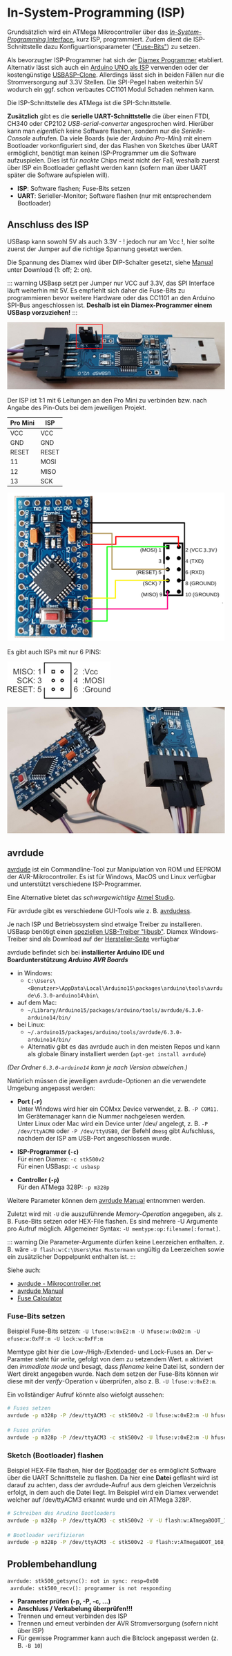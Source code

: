 # In-System-Programming (ISP)

Grundsätzlich wird ein ATMega Mikrocontroller über das [_In-System-Programming_ Interface](https://de.wikipedia.org/wiki/In-System-Programmierung), kurz ISP, programmiert. Zudem dient die ISP-Schnittstelle dazu Konfiguartionsparameter (["Fuse-Bits"](https://de.wikipedia.org/wiki/Fuse-Bit)) zu setzen.

Als bevorzugter ISP-Programmer hat sich der [Diamex Programmer](https://www.diamex.de/dxshop/USB-ISP-Programmer-fuer-Atmel-AVR-Rev2) etabliert. 
Alternativ lässt sich auch ein [Arduino UNO als ISP](https://www.arduino.cc/en/Tutorial/ArduinoISP) verwenden oder der kostengünstige 
[USBASP-Clone](https://www.ebay.de/itm/USBASP-AVR-Programmer-Adapter-Downloader-10-Pin-Kabel-ATTiny-USBISP/181667298888). Allerdings lässt sich in beiden Fällen nur die Stromversorgung auf 3.3V Stellen. Die SPI-Pegel haben weiterhin 5V wodurch ein ggf. schon verbautes CC1101 Modul Schaden nehmen kann.


Die ISP-Schnittstelle des ATMega ist die SPI-Schnittstelle.

**Zusätzlich** gibt es die **serielle UART-Schnittstelle** die über einen FTDI, CH340 oder CP2102 _USB-serial-converter_ angesprochen wird.
Hierüber kann man _eigentlich_ keine Software flashen, sondern nur die _Serielle-Console_ aufrufen. Da viele Boards (wie der _Arduino Pro-Mini_)
mit einem Bootloader vorkonfiguriert sind, der das Flashen von Sketches über UART ermöglicht, benötigt man keinen ISP-Programmer um die Software aufzuspielen. Dies ist für _nackte_ Chips meist nicht der Fall, weshalb zuerst über ISP ein Bootloader geflasht werden kann (sofern man über UART später die Software aufspielen will).

* **ISP**: Software flashen; Fuse-Bits setzen
* **UART**: Serieller-Monitor; Software flashen (nur mit entsprechendem Bootloader)


## Anschluss des ISP

USBasp kann sowohl 5V als auch 3.3V - ! jedoch nur am Vcc !, hier sollte zuerst der Jumper auf die richtige Spannung gesetzt werden.


Die Spannung des Diamex wird über DIP-Schalter gesetzt, siehe [Manual](https://www.diamex.de/dxshop/USB-ISP-Programmer-fuer-Atmel-AVR-Rev2) unter Download (1: off; 2: on).

::: warning
USBasp setzt per Jumper nur VCC auf 3.3V, das SPI Interface läuft weiterhin mit 5V.
Es empfiehlt sich daher die Fuse-Bits zu programmieren bevor weitere Hardware oder das CC1101 an den Arduino SPI-Bus angeschlossen ist. **Deshalb ist ein Diamex-Programmer einem USBasp vorzuziehen!**
::: 

![usb-asp Spannung Jumper](./images/usbavp-jumper.jpg)

Der ISP ist 1:1 mit 6 Leitungen an den Pro Mini zu verbinden bzw. nach Angabe des Pin-Outs bei dem jeweiligen Projekt.

| Pro Mini | ISP |
|----|----|
| VCC | VCC |
| GND  | GND |
| RESET | RESET |
| 11 | MOSI |
| 12 | MISO |
| 13 | SCK |

![usb-asp Verdrahtung](./images/usbasp-wiring.jpg)

Es gibt auch ISPs mit nur 6 PINS:

![isp 6-pin](./images/isp-6-pinout.png)

![usb-asp Jumperwire](./images/usb-asp-jumperwire.jpg)

## avrdude

[avrdude](http://savannah.nongnu.org/projects/avrdude/) ist ein Commandline-Tool zur Manipulation von ROM und EEPROM der AVR-Mikrocontroller. Es ist für Windows, MacOS und Linux verfügbar und unterstützt verschiedene ISP-Programmer. 

Eine Alternative bietet das _schwergewichtige_ [Atmel Studio](https://www.microchip.com/mplab/avr-support/atmel-studio-7).

Für avrdude gibt es verschiedene GUI-Tools wie z. B. [avrdudess](https://blog.zakkemble.net/avrdudess-a-gui-for-avrdude/).

Je nach ISP und Betriebssystem sind etwaige Treiber zu installieren. USBasp benötigt einen [speziellen USB-Treiber "libusb"](http://zadig.akeo.ie). Diamex Windows-Treiber sind als Download auf der [Hersteller-Seite](https://www.diamex.de/dxshop/USB-ISP-Programmer-fuer-Atmel-AVR-Rev2) verfügbar

avrdude befindet sich bei **installierter Arduino IDE und Boardunterstützung _Arduino AVR Boards_** 
- in Windows:
  - `C:\Users\<Benutzer>\AppData\Local\Arduino15\packages\arduino\tools\avrdude\6.3.0-arduino14\bin\`
- auf dem Mac:
  - `~/Library/Arduino15/packages/arduino/tools/avrdude/6.3.0-arduino14/bin/`
- bei Linux:
  - `~/.arduino15/packages/arduino/tools/avrdude/6.3.0-arduino14/bin/`
  - Alternativ gibt es das avrdude auch in den meisten Repos und kann als globale Binary installiert werden (`apt-get install avrdude`)

_(Der Ordner `6.3.0-arduino14` kann je nach Version abweichen.)_

Natürlich müssen die jeweiligen avrdude-Optionen an die verwendete Umgebung angepasst werden:

* **Port (`-P`)**  
  Unter Windows wird hier ein COMxx Device verwendet, z. B. `-P COM11`. Im Gerätemanager kann die Nummer nachgelesen werden.  
  Unter Linux oder Mac wird ein Device unter /dev/ angelegt, z. B. `-P /dev/ttyACM0` oder `-P /dev/ttyUSB0`, der Befehl `dmesg` gibt Aufschluss, nachdem der ISP am USB-Port angeschlossen wurde.
  
* **ISP-Programmer (`-c`)**  
  Für einen Diamex: `-c stk500v2`  
  Für einen USBasp: `-c usbasp`
  
* **Controller (`-p`)**  
  Für den ATMega 328P: `-p m328p`

Weitere Parameter können dem [avrdude Manual](https://www.nongnu.org/avrdude/user-manual/avrdude_4.html#Option-Descriptions) entnommen werden.

Zuletzt wird mit `-U` die auszuführende _Memory-Operation_ angegeben, als z. B. Fuse-Bits setzen oder HEX-File flashen. Es sind mehrere -U Argumente pro Aufruf möglich.
Allgemeiner Syntax: `-U memtype:op:filename[:format]`. 

::: warning
Die Parameter-Argumente dürfen keine Leerzeichen enthalten. z. B. wäre `-U flash:w:C:\Users\Max Mustermann` ungültig da Leerzeichen sowie ein zusätzlicher Doppelpunkt enthalten ist.
:::

Siehe auch:
* [avrdude - Mikrocontroller.net](https://www.mikrocontroller.net/articles/AVRDUDE)
* [avrdude Manual](https://www.nongnu.org/avrdude/user-manual/avrdude.html)
* [Fuse Calculator](http://www.engbedded.com/fusecalc/)

### Fuse-Bits setzen

Beispiel Fuse-Bits setzen: `-U lfuse:w:0xE2:m -U hfuse:w:0xD2:m -U efuse:w:0xFF:m -U lock:w:0xFF:m`  

Memtype gibt hier die Low-/High-/Extended- und Lock-Fuses an. Der `w`-Paramter steht für _write_, gefolgt von dem zu setzendem Wert. `m` aktiviert den _immediate mode_ und besagt, dass _filename_ keine Datei ist, sondern der Wert direkt angegeben wurde. Nach dem setzen der Fuse-Bits können wir diese mit der _verify_-Operation `v` überprüfen, also z. B. `-U lfuse:v:0xE2:m`.

Ein vollständiger Aufruf könnte also wiefolgt aussehen:

```bash
# Fuses setzen
avrdude -p m328p -P /dev/ttyACM3 -c stk500v2 -U lfuse:w:0xE2:m -U hfuse:w:0xD2:m -U efuse:w:0xFF:m -U lock:w:0xFF:m

# Fuses prüfen
avrdude -p m328p -P /dev/ttyACM3 -c stk500v2 -U lfuse:v:0xE2:m -U hfuse:v:0xD2:m -U efuse:v:0xFF:m -U lock:v:0xFF:m
```

### Sketch (Bootloader) flashen

Beispiel HEX-File flashen, hier der [Bootloader](https://raw.githubusercontent.com/pa-pa/AskSinPP/master/bootloader/avr/ATmegaBOOT_168_atmega328_pro_8MHz.hex)
der es ermöglicht Software über die UART Schnittstelle zu flashen. Da hier eine **Datei** geflasht wird ist darauf zu achten, dass der avrdude-Aufruf
aus dem gleichen Verzeichnis erfolgt, in dem auch die Datei liegt. Im Beispiel wird ein Diamex verwendet welcher auf /dev/ttyACM3 erkannt wurde und ein ATMega 328P.

```bash
# Schreiben des Arudino Bootloaders
avrdude -p m328p -P /dev/ttyACM3 -c stk500v2 -V -U flash:w:ATmegaBOOT_168_atmega328_pro_8MHz.hex

# Bootloader verifizieren
avrdude -p m328p -P /dev/ttyACM3 -c stk500v2 -U flash:v:ATmegaBOOT_168_atmega328_pro_8MHz.hex
```


## Problembehandlung

`avrdude: stk500_getsync(): not in sync: resp=0x00`  
` avrdude: stk500_recv(): programmer is not responding`

* **Parameter prüfen (-p, -P, -c, ...)**
* **Anschluss / Verkabelung überprüfen!!!**
* Trennen und erneut verbinden des ISP
* Trennen und erneut verbinden der AVR Stromversorgung (sofern nicht über ISP)
* Für gewisse Programmer kann auch die Bitclock angepasst werden (z. B. `-B 10`)
